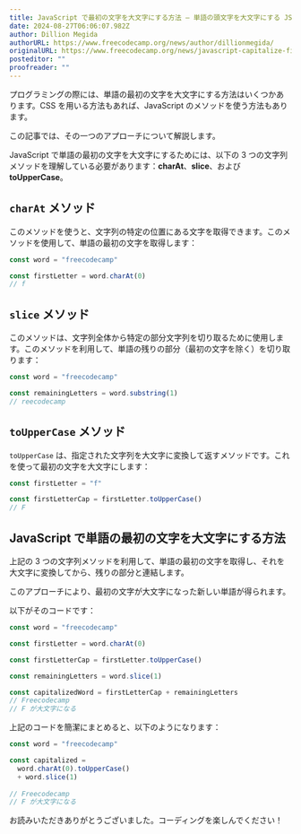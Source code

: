 ```yaml
---
title: JavaScript で最初の文字を大文字にする方法 – 単語の頭文字を大文字にする JS テクニック
date: 2024-08-27T06:06:07.982Z
author: Dillion Megida
authorURL: https://www.freecodecamp.org/news/author/dillionmegida/
originalURL: https://www.freecodecamp.org/news/javascript-capitalize-first-letter-of-word/
posteditor: ""
proofreader: ""
---
```


プログラミングの際には、単語の最初の文字を大文字にする方法はいくつかあります。CSS を用いる方法もあれば、JavaScript のメソッドを使う方法もあります。

<!-- more -->

この記事では、その一つのアプローチについて解説します。

JavaScript で単語の最初の文字を大文字にするためには、以下の 3 つの文字列メソッドを理解している必要があります：**charAt**、**slice**、および **toUpperCase**。

## `charAt` メソッド

このメソッドを使うと、文字列の特定の位置にある文字を取得できます。このメソッドを使用して、単語の最初の文字を取得します：

```js
const word = "freecodecamp"

const firstLetter = word.charAt(0)
// f
```

## `slice` メソッド

このメソッドは、文字列全体から特定の部分文字列を切り取るために使用します。このメソッドを利用して、単語の残りの部分（最初の文字を除く）を切り取ります：

```js
const word = "freecodecamp"

const remainingLetters = word.substring(1)
// reecodecamp
```

## `toUpperCase` メソッド

`toUpperCase` は、指定された文字列を大文字に変換して返すメソッドです。これを使って最初の文字を大文字にします：

```js
const firstLetter = "f"

const firstLetterCap = firstLetter.toUpperCase()
// F
```

## JavaScript で単語の最初の文字を大文字にする方法

上記の 3 つの文字列メソッドを利用して、単語の最初の文字を取得し、それを大文字に変換してから、残りの部分と連結します。

このアプローチにより、最初の文字が大文字になった新しい単語が得られます。

以下がそのコードです：

```js
const word = "freecodecamp"

const firstLetter = word.charAt(0)

const firstLetterCap = firstLetter.toUpperCase()

const remainingLetters = word.slice(1)

const capitalizedWord = firstLetterCap + remainingLetters
// Freecodecamp
// F が大文字になる
```

上記のコードを簡潔にまとめると、以下のようになります：

```js
const word = "freecodecamp"

const capitalized =
  word.charAt(0).toUpperCase()
  + word.slice(1)
  
// Freecodecamp
// F が大文字になる
```

お読みいただきありがとうございました。コーディングを楽しんでください！

